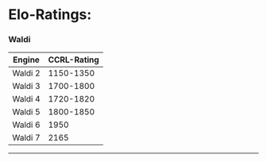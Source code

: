 

# Elo-Ratings:


### Waldi

Engine  | CCRL-Rating
------------- | -------------
Waldi 2  | 1150-1350
Waldi 3  | 1700-1800
Waldi 4  | 1720-1820
Waldi 5  | 1800-1850  
Waldi 6  | 1950
Waldi 7  | 2165

----


